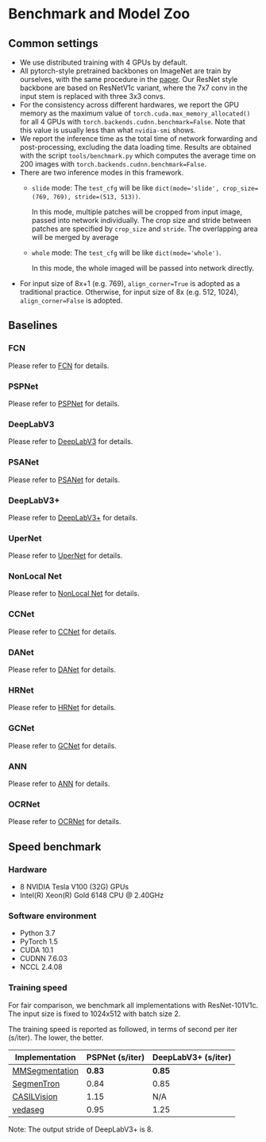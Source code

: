 # Benchmark and Model Zoo

## Common settings

* We use distributed training with 4 GPUs by default.
* All pytorch-style pretrained backbones on ImageNet are train by ourselves, with the same procedure in the [paper](https://arxiv.org/pdf/1812.01187.pdf).
Our ResNet style backbone are based on ResNetV1c variant, where the 7x7 conv in the input stem is replaced with three 3x3 convs.
* For the consistency across different hardwares, we report the GPU memory as the maximum value of `torch.cuda.max_memory_allocated()` for all 4 GPUs with `torch.backends.cudnn.benchmark=False`.
  Note that this value is usually less than what `nvidia-smi` shows.
* We report the inference time as the total time of network forwarding and post-processing, excluding the data loading time.
Results are obtained with the script `tools/benchmark.py` which computes the average time on 200 images with `torch.backends.cudnn.benchmark=False`.
* There are two inference modes in this framework.
    * `slide` mode: The `test_cfg` will be like `dict(mode='slide', crop_size=(769, 769), stride=(513, 513))`.

        In this mode, multiple patches will be cropped from input image, passed into network individually.
        The crop size and stride between patches are specified by `crop_size` and `stride`.
        The overlapping area will be merged by average
    * `whole` mode: The `test_cfg` will be like `dict(mode='whole')`.

        In this mode, the whole imaged will be passed into network directly.
* For input size of 8x+1 (e.g. 769), `align_corner=True` is adopted as a traditional practice.
Otherwise, for input size of 8x (e.g. 512, 1024), `align_corner=False` is adopted.

## Baselines

### FCN

Please refer to [FCN](https://github.com/open-mmlab/mmsegmentation/tree/master/configs/fcn) for details.

### PSPNet

Please refer to [PSPNet](https://github.com/open-mmlab/mmsegmentation/tree/master/configs/pspnet) for details.

### DeepLabV3

Please refer to [DeepLabV3](https://github.com/open-mmlab/mmsegmentatio/tree/master/configs/deeplabv3) for details.

### PSANet

Please refer to [PSANet](https://github.com/open-mmlab/mmsegmentation/tree/master/configs/psanet) for details.

### DeepLabV3+

Please refer to [DeepLabV3+](https://github.com/open-mmlab/mmsegmentatio/tree/master/configs/deeplabv3plus) for details.

### UperNet

Please refer to [UperNet](https://github.com/open-mmlab/mmsegmentation/tree/master/configs/upernet) for details.

### NonLocal Net

Please refer to [NonLocal Net](https://github.com/open-mmlab/mmsegmentatio/tree/master/configs/nlnet) for details.

### CCNet

Please refer to [CCNet](https://github.com/open-mmlab/mmsegmentation/tree/master/configs/ccnet) for details.

### DANet

Please refer to [DANet](https://github.com/open-mmlab/mmsegmentation/tree/master/configs/danet) for details.

### HRNet

Please refer to [HRNet](https://github.com/open-mmlab/mmsegmentation/tree/master/configs/hrnet) for details.

### GCNet

Please refer to [GCNet](https://github.com/open-mmlab/mmsegmentation/tree/master/configs/gcnet) for details.

### ANN

Please refer to [ANN](https://github.com/open-mmlab/mmsegmentation/tree/master/configs/ann) for details.

### OCRNet

Please refer to [OCRNet](https://github.com/open-mmlab/mmsegmentation/tree/master/configs/ocrnet) for details.

## Speed benchmark

### Hardware

- 8 NVIDIA Tesla V100 (32G) GPUs
- Intel(R) Xeon(R) Gold 6148 CPU @ 2.40GHz

### Software environment

- Python 3.7
- PyTorch 1.5
- CUDA 10.1
- CUDNN 7.6.03
- NCCL 2.4.08

### Training speed

For fair comparison, we benchmark all implementations with ResNet-101V1c.
The input size is fixed to 1024x512 with batch size 2.

The training speed is reported as followed, in terms of second per iter (s/iter). The lower, the better.

| Implementation | PSPNet (s/iter) | DeepLabV3+ (s/iter) |
|----------------|-----------------|---------------------|
| [MMSegmentation](https://github.com/open-mmlab/mmsegmentation)              | **0.83**       | **0.85**   |
| [SegmenTron](https://github.com/LikeLy-Journey/SegmenTron)                  | 0.84           | 0.85       |
| [CASILVision](https://github.com/CSAILVision/semantic-segmentation-pytorch) | 1.15           | N/A          |
| [vedaseg](https://github.com/Media-Smart/vedaseg)                           | 0.95           | 1.25       |

Note: The output stride of DeepLabV3+ is 8.
